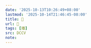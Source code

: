 ```yaml
---
date: '2025-10-13T10:26:49+08:00'
lastmod: '2025-10-14T21:46:45-08:00'
title: 􀆖
url: 􀆖
tags: [播]
src: DCCV
note:
---
```

